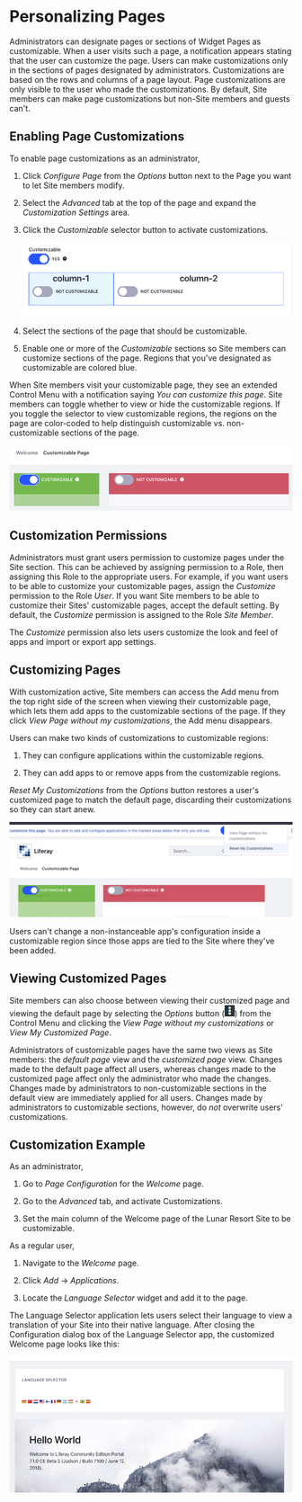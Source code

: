 # Personalizing Pages [](id=personalizing-pages)

Administrators can designate pages or sections of Widget Pages as customizable.
When a user visits such a page, a notification appears stating that the user can
customize the page. Users can make customizations only in the sections of pages
designated by administrators. Customizations are based on the rows and columns
of a page layout. Page customizations are only visible to the user who made the
customizations. By default, Site members can make page customizations but
non-Site members and guests can't.

## Enabling Page Customizations [](id=enabling-page-customizations)

To enable page customizations as an administrator,

1.  Click *Configure Page* from the *Options* button next to the Page you want
    to let Site members modify.
 
2.  Select the *Advanced* tab at the top of the page and expand the
    *Customization Settings* area.

3.  Click the *Customizable* selector button to activate customizations.

    ![Figure 1: To enable page customizations, click on the *Configure Page* button next to the page, expand the *Customization Settings* area, and click on the *Customizable* button.](../../../../../images/page-customizations.png)

4.  Select the sections of the page that should be customizable.
 
5.  Enable one or more of the *Customizable* sections so Site members can 
    customize sections of the page. Regions that you've designated as
    customizable are colored blue.

When Site members visit your customizable page, they see an extended Control
Menu with a notification saying *You can customize this page*. Site members can
toggle whether to view or hide the customizable regions. If you toggle the
selector to view customizable regions, the regions on the page are color-coded
to help distinguish customizable vs. non-customizable sections of the page.

![Figure 2: Customizable regions are colored green and non-customizable regions are colored red.](../../../../../images/color-coded-customizable-regions.png)

## Customization Permissions [](id=customization-permissions)

Administrators must grant users permission to customize pages under the Site
section. This can be achieved by assigning permission to a Role, then assigning
this Role to the appropriate users. For example, if you want users to be able to
customize your customizable pages, assign the *Customize* permission to the Role
*User*. If you want Site members to be able to customize their Sites'
customizable pages, accept the default setting. By default, the *Customize*
permission is assigned to the Role *Site Member*.

The *Customize* permission also lets users customize the look and feel of
apps and import or export app settings.

## Customizing Pages [](id=customizing-pages)

With customization active, Site members can access the Add menu from the top
right side of the screen when viewing their customizable page, which lets them
add apps to the customizable sections of the page. If they click *View Page
without my customizations*, the Add menu disappears.

Users can make two kinds of customizations to customizable regions:

1.  They can configure applications within the customizable regions.

2.  They can add apps to or remove apps from the customizable regions.

*Reset My Customizations* from the *Options* button restores a user's customized
page to match the default page, discarding their customizations so they can
start anew. 

![Figure 3: Customizable areas are highlighted green when organizing apps on the page.](../../../../../images/customizable-regions.png)

Users can't change a non-instanceable app's configuration inside a customizable
region since those apps are tied to the Site where they've been added. 

## Viewing Customized Pages [](id=viewing-customized-pages)

Site members can also choose between viewing their customized page and viewing
the default page by selecting the *Options* button
(![Options](../../../../../images/icon-options.png)) from the Control Menu and
clicking the *View Page without my customizations* or *View My Customized Page*.

Administrators of customizable pages have the same two views as Site members:
the *default page* view and the *customized page* view. Changes made to the
default page affect all users, whereas changes made to the customized page
affect only the administrator who made the changes. Changes made by
administrators to non-customizable sections in the default view are immediately
applied for all users. Changes made by administrators to customizable sections,
however, do *not* overwrite users' customizations.

## Customization Example [](id=customization-example)

As an administrator,

1.  Go to *Page Configuration* for the *Welcome* page.

2.  Go to the *Advanced* tab, and activate Customizations.

3.  Set the main column of the Welcome page of the Lunar Resort Site to be customizable.

As a regular user,

1.  Navigate to the *Welcome* page.

2.  Click *Add* &rarr; *Applications*.

3.  Locate the *Language Selector* widget and add it to the page.

The Language Selector application lets users select their language to view
a translation of your Site into their native language. After closing the
Configuration dialog box of the Language Selector app, the customized Welcome
page looks like this:

![Figure 4: In this example, the user added the Language app, and changed the display style from icons to a select box.](../../../../../images/customized-portal-homepage.png)
